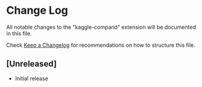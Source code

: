 # Change Log

All notable changes to the "kaggle-compand" extension will be documented in this file.

Check [Keep a Changelog](http://keepachangelog.com/) for recommendations on how to structure this file.

## [Unreleased]

- Initial release